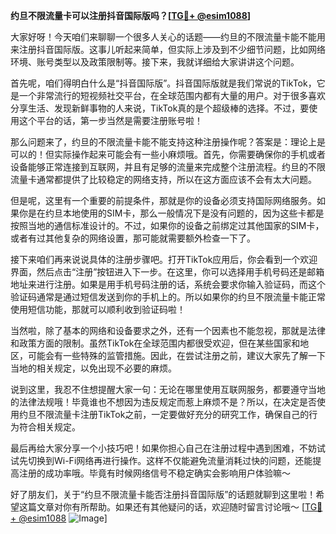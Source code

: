 **约旦不限流量卡可以注册抖音国际版吗？[[TG💪+ @esim1088](https://t.me/s/esim1088)]**

大家好呀！今天咱们来聊聊一个很多人关心的话题——约旦的不限流量卡能不能用来注册抖音国际版。这事儿听起来简单，但实际上涉及到不少细节问题，比如网络环境、账号类型以及政策限制等。接下来，我就详细给大家讲讲这个问题。

首先呢，咱们得明白什么是“抖音国际版”。抖音国际版就是我们常说的TikTok，它是一个非常流行的短视频社交平台，在全球范围内都有大量的用户。对于很多喜欢分享生活、发现新鲜事物的人来说，TikTok真的是个超级棒的选择。不过，要使用这个平台的话，第一步当然是需要注册账号啦！

那么问题来了，约旦的不限流量卡能不能支持这种注册操作呢？答案是：理论上是可以的！但实际操作起来可能会有一些小麻烦哦。首先，你需要确保你的手机或者设备能够正常连接到互联网，并且有足够的流量来完成整个注册流程。约旦的不限流量卡通常都提供了比较稳定的网络支持，所以在这方面应该不会有太大问题。

但是呢，这里有一个重要的前提条件，那就是你的设备必须支持国际网络服务。如果你是在约旦本地使用的SIM卡，那么一般情况下是没有问题的，因为这些卡都是按照当地的通信标准设计的。不过，如果你的设备之前绑定过其他国家的SIM卡，或者有过其他复杂的网络设置，那可能就需要额外检查一下了。

接下来咱们再来说说具体的注册步骤吧。打开TikTok应用后，你会看到一个欢迎界面，然后点击“注册”按钮进入下一步。在这里，你可以选择用手机号码还是邮箱地址来进行注册。如果是用手机号码注册的话，系统会要求你输入验证码，而这个验证码通常是通过短信发送到你的手机上的。所以如果你的约旦不限流量卡能正常使用短信功能，那就可以顺利收到验证码啦！

当然啦，除了基本的网络和设备要求之外，还有一个因素也不能忽视，那就是法律和政策方面的限制。虽然TikTok在全球范围内都很受欢迎，但在某些国家和地区，可能会有一些特殊的监管措施。因此，在尝试注册之前，建议大家先了解一下当地的相关规定，以免出现不必要的麻烦。

说到这里，我忍不住想提醒大家一句：无论在哪里使用互联网服务，都要遵守当地的法律法规哦！毕竟谁也不想因为违反规定而惹上麻烦不是？所以，在决定是否使用约旦不限流量卡注册TikTok之前，一定要做好充分的研究工作，确保自己的行为符合相关规定。

最后再给大家分享一个小技巧吧！如果你担心自己在注册过程中遇到困难，不妨试试先切换到Wi-Fi网络再进行操作。这样不仅能避免流量消耗过快的问题，还能提高注册的成功率哦。毕竟有时候网络信号不稳定确实会影响用户体验嘛～

好了朋友们，关于“约旦不限流量卡能否注册抖音国际版”的话题就聊到这里啦！希望这篇文章对你有所帮助。如果还有其他疑问的话，欢迎随时留言讨论哦～ [[TG💪+ @esim1088](https://t.me/s/esim1088) ![Image](https://i.postimg.cc/4NQfJmqS/Snipaste-2025-05-13-00-14-12.png)]